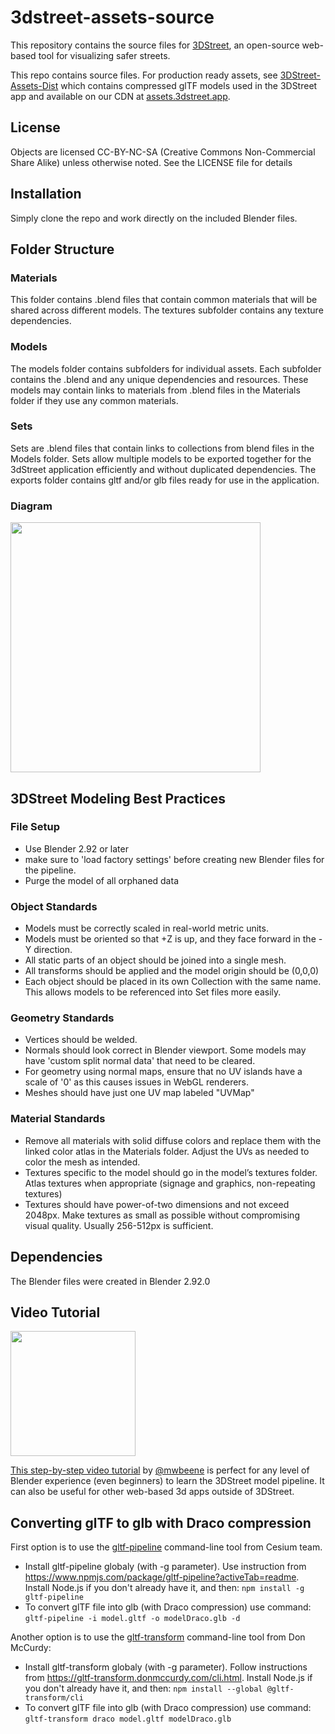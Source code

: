 # 3dstreet-assets-source
This repository contains the source files for [3DStreet](https://www.3dstreet.org/), an open-source web-based tool for visualizing safer streets.

This repo contains source files. For production ready assets, see [3DStreet-Assets-Dist](https://github.com/3DStreet/3dstreet-assets-dist) which contains compressed glTF models used in the 3DStreet app and available on our CDN at [assets.3dstreet.app](https://assets.3dstreet.app).

## License
Objects are licensed CC-BY-NC-SA (Creative Commons Non-Commercial Share Alike) unless otherwise noted. See the LICENSE file for details

## Installation
Simply clone the repo and work directly on the included Blender files.

## Folder Structure

### Materials
This folder contains .blend files that contain common materials that will be shared across different models. The textures subfolder contains any texture dependencies.

### Models
The models folder contains subfolders for individual assets. Each subfolder contains the .blend and any unique dependencies and resources. These models may contain links to materials from .blend files in the Materials folder if they use any common materials.

### Sets
Sets are .blend files that contain links to collections from blend files in the Models folder. Sets allow multiple models to be exported together for the 3dStreet application efficiently and without duplicated dependencies. The exports folder contains gltf and/or glb files ready for use in the application.

### Diagram
<img src="diagram.png" height="400" />

## 3DStreet Modeling Best Practices

### File Setup
* Use Blender 2.92 or later
* make sure to 'load factory settings' before creating new Blender files for the pipeline.
* Purge the model of all orphaned data 

### Object Standards
* Models must be correctly scaled in real-world metric units.
* Models must be oriented so that +Z is up, and they face forward in the -Y direction.
* All static parts of an object should be joined into a single mesh.
* All transforms should be applied and the model origin should be (0,0,0)
* Each object should be placed in its own Collection with the same name. This allows models to be referenced into Set files more easily.

### Geometry Standards
* Vertices should be welded.
* Normals should look correct in Blender viewport. Some models may have 'custom split normal data' that need to be cleared.
* For geometry using normal maps, ensure that no UV islands have a scale of '0' as this causes issues in WebGL renderers.
* Meshes should have just one UV map labeled "UVMap"

### Material Standards
* Remove all materials with solid diffuse colors and replace them with the linked color atlas in the Materials folder. Adjust the UVs as needed to color the mesh as intended.
* Textures specific to the model should go in the model’s textures folder. Atlas textures when appropriate (signage and graphics, non-repeating textures)
* Textures should have power-of-two dimensions and not exceed 2048px. Make textures as small as possible without compromising visual quality. Usually 256-512px is sufficient.

## Dependencies
The Blender files were created in Blender 2.92.0

## Video Tutorial
<a href="https://drive.google.com/file/d/1VuSwrNL567EcYXN6LaNk9FQDwKGFDHTF/view?usp=sharing"><img src="workflow-tutorial-poster.jpg" height="200" />

This step-by-step video tutorial</a> by [@mwbeene](https://github.com/mwbeene) is perfect for any level of Blender experience (even beginners) to learn the 3DStreet model pipeline. It can also be useful for other web-based 3d apps outside of 3DStreet.

## Converting glTF to glb with Draco compression

First option is to use the [gltf-pipeline](github.com/CesiumGS/gltf-pipeline) command-line tool from Cesium team.
* Install gltf-pipeline globaly (with -g parameter). Use instruction from https://www.npmjs.com/package/gltf-pipeline?activeTab=readme. Install Node.js if you don't already have it, and then: `npm install -g gltf-pipeline`
* To convert glTF file into glb (with Draco compression) use command: `gltf-pipeline -i model.gltf -o modelDraco.glb -d`

Another option is to use the [gltf-transform](https://gltf-transform.donmccurdy.com/cli.html) command-line tool from Don McCurdy:
* Install gltf-transform globaly (with -g parameter). Follow instructions from https://gltf-transform.donmccurdy.com/cli.html. Install Node.js if you don't already have it, and then:
`npm install --global @gltf-transform/cli`
* To convert glTF file into glb (with Draco compression) use command:
`gltf-transform draco model.gltf modelDraco.glb`
